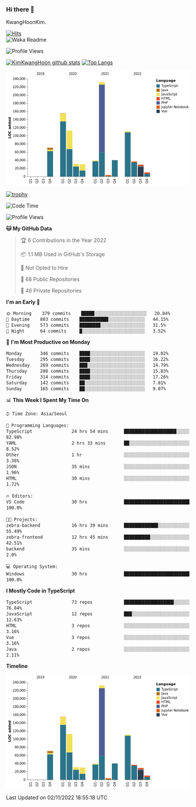 ### Hi there 👋

KwangHoonKim.

[![Hits](https://hits.seeyoufarm.com/api/count/incr/badge.svg?url=https%3A%2F%2Fgithub.com%2Frhkdgns95)](https://hits.seeyoufarm.com)  
![Waka Readme](https://github.com/rhkdgns95/rhkdgns95/workflows/Waka%20Readme/badge.svg)

![Profile Views](http://img.shields.io/badge/Profile%20Views-0-blue)

[![KimKwangHoon github stats](https://github-readme-stats.vercel.app/api?username=rhkdgns95&show_icons=true)](https://github.com/rhkdgns95/github-readme-stats)   [![Top Langs](https://github-readme-stats.vercel.app/api/top-langs/?username=rhkdgns95&layout=compact)](https://github.com/rhkdgns95/github-readme-stats)   


![Chart not found](https://raw.githubusercontent.com/rhkdgns95/rhkdgns95/master/charts/bar_graph.png) 

[![trophy](https://github-profile-trophy.vercel.app/?username=rhkdgns95)](https://github.com/rhkdgns95/github-profile-trophy)

<!--START_SECTION:waka-->
![Code Time](http://img.shields.io/badge/Code%20Time-3%2C443%20hrs%2029%20mins-blue)

![Profile Views](http://img.shields.io/badge/Profile%20Views-0-blue)

**🐱 My GitHub Data** 

> 🏆 6 Contributions in the Year 2022
 > 
> 📦 1.1 MB Used in GitHub's Storage 
 > 
> 🚫 Not Opted to Hire
 > 
> 📜 68 Public Repositories 
 > 
> 🔑 46 Private Repositories  
 > 
**I'm an Early 🐤** 

```text
🌞 Morning    379 commits    █████░░░░░░░░░░░░░░░░░░░░   20.84% 
🌆 Daytime    803 commits    ███████████░░░░░░░░░░░░░░   44.15% 
🌃 Evening    573 commits    ████████░░░░░░░░░░░░░░░░░   31.5% 
🌙 Night      64 commits     █░░░░░░░░░░░░░░░░░░░░░░░░   3.52%

```
📅 **I'm Most Productive on Monday** 

```text
Monday       346 commits    ████░░░░░░░░░░░░░░░░░░░░░   19.02% 
Tuesday      295 commits    ████░░░░░░░░░░░░░░░░░░░░░   16.22% 
Wednesday    269 commits    ███░░░░░░░░░░░░░░░░░░░░░░   14.79% 
Thursday     288 commits    ████░░░░░░░░░░░░░░░░░░░░░   15.83% 
Friday       314 commits    ████░░░░░░░░░░░░░░░░░░░░░   17.26% 
Saturday     142 commits    ██░░░░░░░░░░░░░░░░░░░░░░░   7.81% 
Sunday       165 commits    ██░░░░░░░░░░░░░░░░░░░░░░░   9.07%

```


📊 **This Week I Spent My Time On** 

```text
⌚︎ Time Zone: Asia/Seoul

💬 Programming Languages: 
TypeScript               24 hrs 54 mins      ████████████████████░░░░░   82.98% 
YAML                     2 hrs 33 mins       ██░░░░░░░░░░░░░░░░░░░░░░░   8.52% 
Other                    1 hr                ░░░░░░░░░░░░░░░░░░░░░░░░░   3.38% 
JSON                     35 mins             ░░░░░░░░░░░░░░░░░░░░░░░░░   1.96% 
HTML                     30 mins             ░░░░░░░░░░░░░░░░░░░░░░░░░   1.72%

🔥 Editors: 
VS Code                  30 hrs              █████████████████████████   100.0%

🐱‍💻 Projects: 
zebra-backend            16 hrs 39 mins      █████████████░░░░░░░░░░░░   55.49% 
zebra-frontend           12 hrs 45 mins      ██████████░░░░░░░░░░░░░░░   42.51% 
backend                  35 mins             ░░░░░░░░░░░░░░░░░░░░░░░░░   2.0%

💻 Operating System: 
Windows                  30 hrs              █████████████████████████   100.0%

```

**I Mostly Code in TypeScript** 

```text
TypeScript               73 repos            ███████████████████░░░░░░   76.84% 
JavaScript               12 repos            ███░░░░░░░░░░░░░░░░░░░░░░   12.63% 
HTML                     3 repos             ░░░░░░░░░░░░░░░░░░░░░░░░░   3.16% 
Vue                      3 repos             ░░░░░░░░░░░░░░░░░░░░░░░░░   3.16% 
Java                     2 repos             ░░░░░░░░░░░░░░░░░░░░░░░░░   2.11%

```


**Timeline**

![Chart not found](https://raw.githubusercontent.com/rhkdgns95/rhkdgns95/master/charts/bar_graph.png) 


 Last Updated on 02/11/2022 18:55:18 UTC
<!--END_SECTION:waka-->
